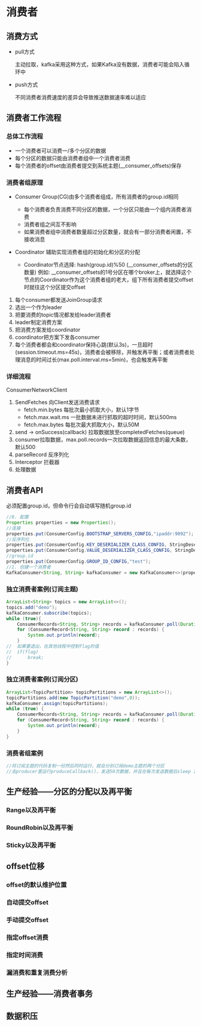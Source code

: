 # 消费者

## 消费方式

- pull方式

    主动拉取，kafka采用这种方式，如果Kafka没有数据，消费者可能会陷入循环中

- push方式

    不同消费者消费速度的差异会导致推送数据速率难以适应

## 消费者工作流程

### **总体工作流程**

- 一个消费者可以消费一/多个分区的数据
- 每个分区的数据只能由消费者组中一个消费者消费
- 每个消费者的offset由消费者提交到系统主题(__consumer_offsets)保存

### **消费者组原理**

- Consumer Group(CG)由多个消费者组成，所有消费者的group.id相同
  - 每个消费者负责消费不同分区的数据，一个分区只能由一个组内消费者消费
  - 消费者组之间互不影响
  - 如果消费者组中消费者数量超过分区数量，就会有一部分消费者闲置，不接收消息

- Coordinator 辅助实现消费者组的初始化和分区的分配
  - Coordinator节点选择: hash(group.id)%50 (\__consumer_offsets的分区数量) 例如: __consumer_offsets的1号分区在哪个broker上，就选择这个节点的Coordinator作为这个消费者组的老大，组下所有消费者提交offset时就往这个分区提交offset

1. 每个consumer都发送JoinGroup请求
2. 选出一个作为leader
3. 把要消费的topic情况都发给leader消费者
4. leader制定消费方案
5. 把消费方案发给coordinator
6. coordinator把方案下发各consumer
7. 每个消费者都会和coordinator保持心跳(默认3s)，一旦超时(session.timeout.ms=45s)，消费者会被移除，并触发再平衡；或者消费者处理消息的时间过长(max.poll.interval.ms=5min)，也会触发再平衡

### 详细流程

ConsumerNetworkClient

1. SendFetches 向Client发送消费请求
    - fetch.min.bytes 每批次最小抓取大小，默认1字节
    - fetch.max.wait.ms 一批数据未进行抓取的超时时间，默认500ms
    - fetch.max.bytes 每批次最大抓取大小，默认50M
2. send -> onSuccess(callback) 拉取数据放至completedFetches(queue)
3. consumer拉取数据，max.poll.records一次拉取数据返回信息的最大条数，默认500
4. parseRecord 反序列化
5. Interceptor 拦截器
6. 处理数据

## 消费者API

必须配置group.id，但命令行会自动填写随机group.id

```java
//0. 配置
Properties properties = new Properties();
//连接
properties.put(ConsumerConfig.BOOTSTRAP_SERVERS_CONFIG,"ipaddr:9092");
//反序列化
properties.put(ConsumerConfig.KEY_DESERIALIZER_CLASS_CONFIG, StringDeserializer.class.getName());
properties.put(ConsumerConfig.VALUE_DESERIALIZER_CLASS_CONFIG, StringDeserializer.class.getName());
//group.id
properties.put(ConsumerConfig.GROUP_ID_CONFIG,"test");
//1. 创建一个消费者
KafkaConsumer<String, String> kafkaConsumer = new KafkaConsumer<>(properties);
```

### **独立消费者案例(订阅主题)**

```java
ArrayList<String> topics = new ArrayList<>();
topics.add("demo");
kafkaConsumer.subscribe(topics);
while (true){
    ConsumerRecords<String, String> records = kafkaConsumer.poll(Duration.ofSeconds(1));
    for (ConsumerRecord<String, String> record : records) {
        System.out.println(record);
    }
//  如果要退出，在其他线程中控制flag的值
//  if(flag)
//      break;
}
```

### **独立消费者案例(订阅分区)**

```java
ArrayList<TopicPartition> topicPartitions = new ArrayList<>();
topicPartitions.add(new TopicPartition("demo",0));
kafkaConsumer.assign(topicPartitions);
while (true) {
    ConsumerRecords<String, String> records = kafkaConsumer.poll(Duration.ofSeconds(1));
    for (ConsumerRecord<String, String> record : records) {
        System.out.println(record);
    }
}
```

### **消费者组案例**

```java
//将订阅主题的代码复制一份然后同时运行，就会分别订阅demo主题的两个分区
//去producer里运行produceCallback()，发送50次数据，并且在每次发送数据后sleep 1ms，使得数据被发往不同分区，观察结果
```

## 生产经验——分区的分配以及再平衡

### **Range以及再平衡**

### **RoundRobin以及再平衡**

### **Sticky以及再平衡**

## offset位移

### **offset的默认维护位置**

### **自动提交offset**

### **手动提交offset**

### **指定offset消费**

### **指定时间消费**

### **漏消费和重复消费分析**

## 生产经验——消费者事务

## 数据积压
